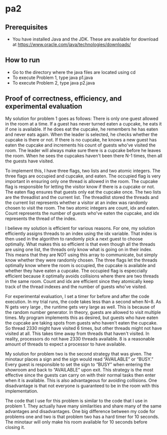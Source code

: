 # pa2

## Prerequisites
* You have installed Java and the JDK. These are available for download at https://www.oracle.com/java/technologies/downloads/

## How to run
* Go to the directory where the java files are located using cd
* To execute Problem 1, type java p1.java
* To execute Problem 2, type java p2.java

## Proof of correctness, efficiency, and experimental evaluation
My solution for problem 1 goes as follows: There is only one guest allowed in the room at a time. If a guest has never turned eaten a cupcake, he eats it if one is available. If he does eat the cupcake, he remembers he has eaten and never eats again. When the leader is selected, he checks whether the cupcake is there or not. If there is no cupcake, he knows a new guest has eaten the cupcake and increments his count of guests who've visited the room. The leader will always make sure there is a cupcake before he leaves the room. When he sees the cupcakes haven't been there N-1 times, then all the guests have visited.

To implement this, I have three flags, two lists and two atomic integers. The three flags are occupied and cupcake, and eaten. The occupied flag is very important in ensuring only one thread is allowed in the room. The cupcake flag is responsible for letting the visitor know if there is a cupcake or not. The eaten flag ensures that guests only eat the cupcake once. The two lists are the threadlist and the current list. The threadlist stored the threads and the current list represents whether a visitor at an index was randomly chosen to visit the room. The two atomic integers are count, idx and eaten. Count represents the number of guests who've eaten the cupcake, and idx represents the thread of the index.

I believe my solution is efficient for various reasons. For one, my solution efficiently assigns threads to an index using the idx variable. That index is then used in the algorithm to randomly pick a next guest to choose optimally. What makes this so efficient is that even though all the threads are using one list, the threads only know what is going on in their index. This means that they are NOT using this array to communicate, but simply know whether they were randomly chosen. The three flags let the threads optimally know where the room is occupied, the cupcake is available and whether they have eaten a cupcake. The occupied flag is especcially efficient because it optimally avoids collisions where there are two threads in the same room. Count and idx are efficient since they atomically keep track of the thread indexes and the number of guests who've visited.

For experimental evaluation, I set a timer for before and after the code execution. In my trial runs, the code takes less than a second when N=8. As N gets very large , the runtime gets very large as well. This is because of the random number generator. In theory, guests are allowed to visit multiple times. My program implements this as desired, but guests who have eaten the cupcake are taking spots from guests who haven't eaten the cupcake. So thread 2330 might have visited 6 times, but other threads might not have visited at all. This takes time away from threads that haven't visited. In reality, processors do not have 2330 threads available. 8 is a reasonable amount of threads to expect a processor to have available. 

My solution for problem two is the second strategy that was given. The minotaur places a sign and the sign would read “AVAILABLE” or “BUSY.” Every guest is responsible to set the sign to “BUSY” when entering the showroom and back to “AVAILABLE” upon exit. This strategy is the most effective since the guests can
carry on with their normal tasks then enter when
it is available. This is also advantageous for avoiding collisions. One disadvantage is that not 
everyone is guaranteed to be in the room with this implementation. 

The code that I use for this problem is similar to the code that I use in problem 1. They actually have many similarities and share many of the same advantages and disadvantages. One big difference between my code for problems one and two is that problem two has a hard timer for 10 seconds. The minotaur will only make his room available for 10 seconds before closing it. 